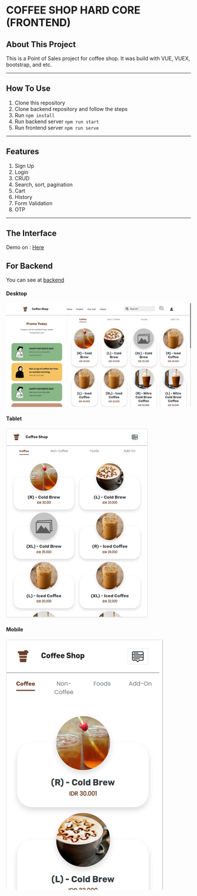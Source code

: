 # COFFEE SHOP HARD CORE (FRONTEND)

## About This Project

This is a Point of Sales project for coffee shop. It was build with VUE, VUEX, bootstrap, and etc.

---

## How To Use

1. Clone this repository
2. Clone backend repository and follow the steps
3. Run `npm install`
4. Run backend server `npm run start`
5. Run frontend server `npm run serve`

---

## Features

1. Sign Up
2. Login
3. CRUD
4. Search, sort, pagination
5. Cart
6. History
7. Form Validation
8. OTP

---

## The Interface

Demo on : [Here](http://54.84.168.198:44823/)

## For Backend

You can see at [backend](https://github.com/RZID/Backend-CoffeeShop_HardCode.git)
#### Desktop

![Desktop_Mode](./assets_image/pc.png)

#### Tablet

![Tab_Mode](./assets_image/tablet.png)

#### Mobile

![Mobile_Mode](./assets_image/mobile.png)
